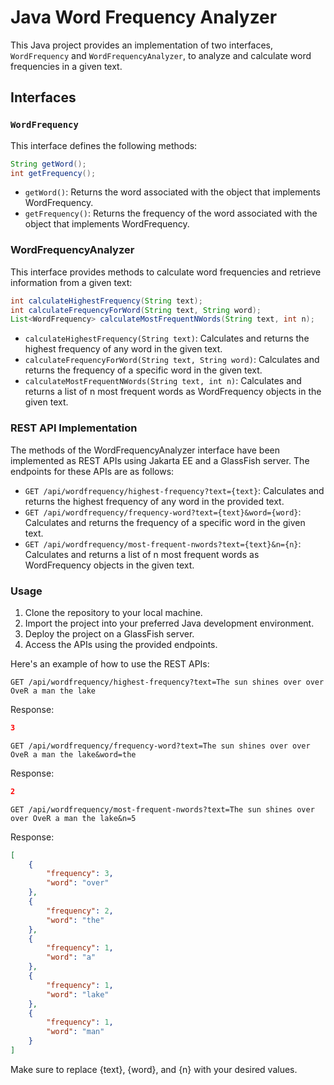 # Java Word Frequency Analyzer

This Java project provides an implementation of two interfaces, `WordFrequency` and `WordFrequencyAnalyzer`, to analyze and calculate word frequencies in a given text.

## Interfaces

### `WordFrequency`

This interface defines the following methods:

```java
String getWord();
int getFrequency();
```
- `getWord()`: Returns the word associated with the object that implements WordFrequency.
- `getFrequency()`: Returns the frequency of the word associated with the object that implements WordFrequency.

### WordFrequencyAnalyzer

This interface provides methods to calculate word frequencies and retrieve information from a given text:

```java
int calculateHighestFrequency(String text);
int calculateFrequencyForWord(String text, String word);
List<WordFrequency> calculateMostFrequentNWords(String text, int n);
```

- `calculateHighestFrequency(String text)`: Calculates and returns the highest frequency of any word in the given text.
- `calculateFrequencyForWord(String text, String word)`: Calculates and returns the frequency of a specific word in the given text.
- `calculateMostFrequentNWords(String text, int n)`: Calculates and returns a list of n most frequent words as WordFrequency objects in the given text.

### REST API Implementation

The methods of the WordFrequencyAnalyzer interface have been implemented as REST APIs using Jakarta EE and a GlassFish server. The endpoints for these APIs are as follows:
- `GET /api/wordfrequency/highest-frequency?text={text}`: Calculates and returns the highest frequency of any word in the provided text.
- `GET /api/wordfrequency/frequency-word?text={text}&word={word}`: Calculates and returns the frequency of a specific word in the given text.
- `GET /api/wordfrequency/most-frequent-nwords?text={text}&n={n}`: Calculates and returns a list of n most frequent words as WordFrequency objects in the given text.

### Usage
1. Clone the repository to your local machine.
2. Import the project into your preferred Java development environment.
3. Deploy the project on a GlassFish server.
4. Access the APIs using the provided endpoints.

Here's an example of how to use the REST APIs:

```http
GET /api/wordfrequency/highest-frequency?text=The sun shines over over OveR a man the lake
```
Response:

```json
3
```

```http
GET /api/wordfrequency/frequency-word?text=The sun shines over over OveR a man the lake&word=the
```

Response:

```json
2
```

```http
GET /api/wordfrequency/most-frequent-nwords?text=The sun shines over over OveR a man the lake&n=5
```

Response:

```json
[
    {
        "frequency": 3,
        "word": "over"
    },
    {
        "frequency": 2,
        "word": "the"
    },
    {
        "frequency": 1,
        "word": "a"
    },
    {
        "frequency": 1,
        "word": "lake"
    },
    {
        "frequency": 1,
        "word": "man"
    }
]
```

Make sure to replace {text}, {word}, and {n} with your desired values.








